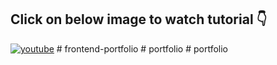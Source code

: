 ## **Click on below image to watch tutorial** 👇


[![youtube](https://img.youtube.com/vi/OUO_WTMp27w/0.jpg)](https://www.youtube.com/watch?v=OUO_WTMp27w)
#   f r o n t e n d - p o r t f o l i o  
 #   p o r t f o l i o  
 #   p o r t f o l i o  
 